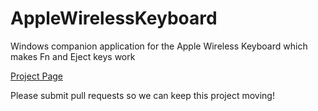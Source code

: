 # AppleWirelessKeyboard
Windows companion application for the Apple Wireless Keyboard which makes Fn and Eject keys work

[Project Page](http://uxsoft.cz/Projects/AppleWirelessKeyboard)

Please submit pull requests so we can keep this project moving!

